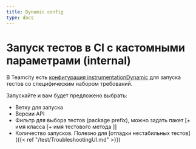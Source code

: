 ```yaml
---
title: Dynamic config
type: docs
---
```


# Запуск тестов в CI с кастомными параметрами (internal)

В Teamcity есть [конфигурация instrumentationDynamic](http://links.k.avito.ru/tmctAvitoAndroidInstrumentationDynamic) 
для запуска тестов со специфическим набором требований.

Запускайте и вам будет предложено выбрать:

- Ветку для запуска
- Версии API
- Фильтр для выбора тестов (package prefix), можно задать пакет [+ имя класса [+ имя тестового метода ]] 
- Количество запусков. Полезно для [отладки нестабильных тестов]({{< ref "/test/TroubleshootingUI.md" >}})
